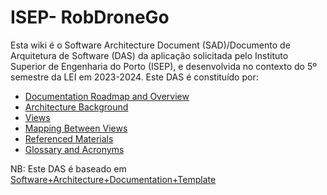 # ISEP- RobDroneGo

Esta wiki é o Software Architecture Document (SAD)/Documento de Arquitetura de Software (DAS) da aplicação solicitada pelo Instituto Superior de Engenharia do Porto (ISEP), e desenvolvida no contexto do 5º semestre da LEI em 2023-2024.
Este DAS é constituído por:

- [Documentation Roadmap and Overview](RoadmapOverview.md)
- [Architecture Background](Background.md)
- [Views](Views.md)
- [Mapping Between Views](Mapping.md)
- [Referenced Materials](References.md)
- [Glossary and Acronyms](Gloassary&Acronyms.md)

NB: Este DAS é baseado em [Software+Architecture+Documentation+Template](https://wiki.sei.cmu.edu/confluence/display/SAD/Software+Architecture+Documentation+Template)
